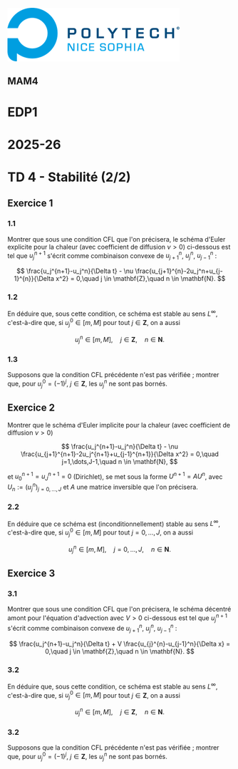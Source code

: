 ![PNS](https://raw.githubusercontent.com/pns-mam/edp1/master/logo-pns.png)

## MAM4

# EDP1
# 2025-26
# TD 4 - Stabilité (2/2)


## Exercice 1

### 1.1

Montrer que sous une condition CFL que l'on précisera, le schéma d'Euler explicite pour la chaleur (avec coefficient de diffusion $\nu > 0$) ci-dessous est tel que $u^{n+1}_j$ s'écrit comme combinaison convexe de $u^n_{j+1}$, $u^n_j$, $u^n_{j-1}$ : 

$$ \frac{u_j^{n+1}-u_j^n}{\Delta t} - \nu \frac{u_{j+1}^{n}-2u_j^n+u_{j-1}^{n}}{\Delta x^2} = 0,\quad j \in \mathbf{Z},\quad n \in \mathbf{N}. $$

### 1.2

En déduire que, sous cette condition, ce schéma est stable au sens $L^\infty$, c'est-à-dire que, si $u^0_j \in [m, M]$ pour tout $j \in \mathbf{Z}$, on a aussi

$$ u^n_j \in [m, M],\quad j \in \mathbf{Z},\quad n \in \mathbf{N}. $$

### 1.3

Supposons que la condition CFL précédente n'est pas vérifiée ; montrer que, pour $u^0_j = (-1)^j$, $j \in \mathbf{Z}$, les $u^n_j$ ne sont pas bornés. 

## Exercice 2

Montrer que le schéma d'Euler implicite pour la chaleur (avec coefficient de diffusion $\nu > 0$)

$$ \frac{u_j^{n+1}-u_j^n}{\Delta t} - \nu \frac{u_{j+1}^{n+1}-2u_j^{n+1}+u_{j-1}^{n+1}}{\Delta x^2} = 0,\quad j=1,\dots,J-1,\quad n \in \mathbf{N}, $$

et $u^{n+1}_0 = u^{n+1}_J = 0$ (Dirichlet), se met sous la forme $U^{n+1} = AU^n$, avec $U_n := (u^n_j)_{j=0,\dots,J}$ et $A$ une matrice inversible que l'on précisera.

### 2.2

En déduire que ce schéma est (inconditionnellement) stable au sens $L^\infty$, c'est-à-dire que, si $u^0_j \in [m, M]$ pour tout $j=0,\dots,J$, on a aussi

$$ u^n_j \in [m, M],\quad j=0,\dots,J,\quad n \in \mathbf{N}. $$

## Exercice 3

### 3.1

Montrer que sous une condition CFL que l'on précisera, le schéma décentré amont pour l'équation d'advection avec $V > 0$ ci-dessous est tel que $u^{n+1}_j$ s'écrit comme combinaison convexe de $u^n_{j+1}$, $u^n_j$, $u^n_{j-1}$ : 

$$ \frac{u_j^{n+1}-u_j^n}{\Delta t} + V \frac{u_{j}^{n}-u_{j-1}^n}{\Delta x} = 0,\quad j \in \mathbf{Z},\quad n \in \mathbf{N}. $$

### 3.2

En déduire que, sous cette condition, ce schéma est stable au sens $L^\infty$, c'est-à-dire que, si $u^0_j \in [m, M]$ pour tout $j \in \mathbf{Z}$, on a aussi

$$ u^n_j \in [m, M],\quad j \in \mathbf{Z},\quad n \in \mathbf{N}. $$

### 3.2

Supposons que la condition CFL précédente n'est pas vérifiée ; montrer que, pour $u^0_j = (-1)^j$, $j \in \mathbf{Z}$, les $u^n_j$ ne sont pas bornés.
